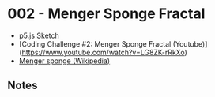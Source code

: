 # 002 - Menger Sponge Fractal
* [p5.js Sketch](sketch.html)
* [Coding Challenge #2: Menger Sponge Fractal (Youtube)] (https://www.youtube.com/watch?v=LG8ZK-rRkXo)
* [Menger sponge (Wikipedia)](https://en.wikipedia.org/wiki/Menger_sponge)

## Notes
